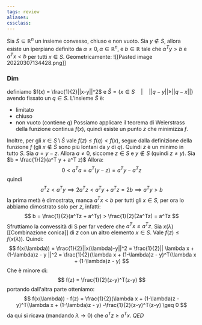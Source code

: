 ```yaml
---
tags: review
aliases:
cssclass:
---
```

 
Sia $S\subseteq \mathbb{R}^n$ un insieme convesso, chiuso e non vuoto. Sia $y \notin S$, allora esiste un iperpiano definito da $\alpha \neq 0, \alpha \in \mathbb{R}^n$, e $b \in \mathbb{R}$ tale che $\alpha^T y > b$ e $\alpha^T x< b$ per tutti $x \in S$. 
Geometricamente:
![[Pasted image 20220307134428.png]]
### Dim
definiamo $f(x) = \frac{1}{2}||x-y||^2$ e $\hat S = \{ x \in S \quad | \quad ||q-y|| \geq ||q-x||\}$ avendo fissato un $q \in S$. L'insieme $\hat S$ è:
- limitato
- chiuso
- non vuoto (contiene $q$)
Possiamo applicare il teorema di Weierstrass della funzione continua $f(x)$, quindi esiste un punto $z$ che minimizza $f$.

Inoltre, per gli $x \in S \setminus \hat S$  vale $f(z) \leq f(q) < f(x)$, segue dalla definizione della funzione $f$ (gli $x \notin \hat S$ sono più lontani da $y$ di $q$). Quindi $z$ è un minimo in tutto $S$. 
	Sia $a = y-z$. Allora $a\neq 0$, siccome $z \in S$ e $y \notin S$ (quindi $z \neq y$). Sia $b = \frac{1}{2}(a^T y + a^T z)$
Allora:
$$
0 < a^Ta = a^T(y-z) = a^Ty - a^T z
$$
quindi
$$
a^Tz < a^Ty \implies 2a^Tz < a^Ty + a^Tz = 2b \implies a^Ty > b
$$
la prima metà è dimostrata, manca $a^Tx < b$ per tutti gli $x \in S$, per ora lo abbiamo dimostrato solo per $z$, infatti:
$$
b = \frac{1}{2}(a^Tz + a^Ty) > \frac{1}{2}(2a^Tz) = a^Tz
$$Sfruttiamo la convessità di S per far vedere che $a^Tx \leq a^Tz$. Sia $x(\lambda)$ [[Combinazione conica]] di $z$ con un altro elemento $x \in S$. Vale $f(z) \leq f(x(\lambda))$. Quindi:
$$
f(x(\lambda)) = \frac{1}{2}||x(\lambda)-y||^2 = \frac{1}{2}|| \lambda x + (1-\lambda)z - y ||^2 = \frac{1}{2}(\lambda x + (1-\lambda)z - y)^T(\lambda x + (1-\lambda)z - y)
$$
Che è minore di:
$$
f(z) = \frac{1}{2}(z-y)^T(z-y)
$$
portando dall'altra parte otteniamo:
$$
f(x(\lambda)) - f(z) = \frac{1}{2}(\lambda x + (1-\lambda)z - y)^T(\lambda x + (1-\lambda)z - y) -\frac{1}{2}(z-y)^T(z-y) \geq 0
$$
da qui si ricava (mandando $\lambda \to 0$) che $a^Tz \geq a^Tx$. $QED$


	
